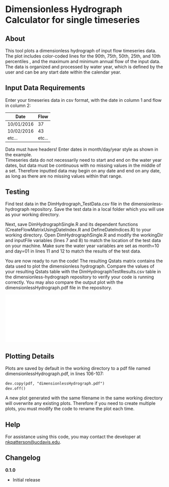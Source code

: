 # Dimensionless Hydrograph Calculator for single timeseries

>

## About

This tool plots a dimensionless hydrograph of input flow timeseries data. The plot includes color-coded lines for the 90th, 75th, 50th, 25th, and 10th percentiles , and the maximum and minimum annual flow of the input data. The data is organized and processed by water year, which is defined by the user and can be any start date within the calendar year. 

## Input Data Requirements
Enter your timeseries data in csv format, with the date in column 1 and flow in column 2:

| Date | Flow | 
|----------|------------|
| 10/01/2016 | 37 | 
| 10/02/2016 | 43 | 
| etc... | etc... | 

Data must have headers! Enter dates in month/day/year style as shown in the example.     
Timeseries data do not necessarily need to start and end on the water year dates, but data must be continuous with no missing values in the middle of a set. Therefore inputted data may begin on any date and end on any date, as long as there are no missing values within that range.

## Testing

Find test data in the DimHydrograph_TestData.csv file in the dimensionless-hydrograph repository. Save the test data in a local folder which you will use as your working directory.  

Next, save DimHydrographSingle.R and its dependent functions (CreateFlowMatrixUsingDateIndex.R and DefineDateIndices.R) to your working directory. Open DimHydrographSingle.R and modify the workingDir and inputFile variables (lines 7 and 8) to match the location of the test data on your machine. Make sure the water year variables are set as month=10 and day=01 in lines 11 and 12 to match the results of the test data. 

You are now ready to run the code! The resulting Qstats matrix contains the data used to plot the dimensionless hydrograph. Compare the values of your resulting Qstats table with the DimHydrographTestResults.csv table in the dimensionless-hydrograph repository to verify your code is running correctly. You may also compare the output plot with the dimensionlessHydrograph.pdf file in the repository.  

![Preview the output test plot here.](dimensionlessHydrograph.pdf)

## Plotting Details

Plots are saved by default in the working directory to a pdf file named dimensionlessHydrograph.pdf, in lines 106-107:

```
dev.copy(pdf, "dimensionlessHydrograph.pdf")
dev.off()
```
A new plot generated with the same filename in the same working directory will overwrite any existing plots. Therefore if you need to create multiple plots, you must modify the code to rename the plot each time. 

## Help

For assistance using this code, you may contact the developer at nkpatterson@ucdavis.edu. 

## Changelog

__0.1.0__

- Initial release


